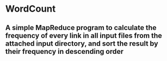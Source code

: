 # WordCount
## A simple MapReduce program to calculate the frequency of every link in all input files from the attached input directory, and sort the result by their frequency in descending order
